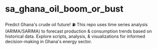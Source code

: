 # sa_ghana_oil_boom_or_bust
Predict Ghana's crude oil future! ⛽️ This repo uses time series analysis (ARIMA/SARIMA) to forecast production &amp; consumption trends based on historical data. Explore scripts, analysis, &amp; visualizations for informed decision-making in Ghana's energy sector.
